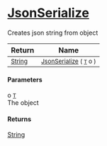 # [JsonSerialize](./SerializationHelper-100664074.md)

Creates json string from object

| Return | Name | 
| --- | --- | 
| <sub>[String](https://docs.microsoft.com/en-us/dotnet/api/System.String)</sub>| <sub>[JsonSerialize](./SerializationHelper-100664074.md) ( [`T`](./SerializationHelper-100664074.md) o )</sub>| <br>


#### Parameters
 o  [`T`](./SerializationHelper-100664074.md)<br>The object
#### Returns
[String](https://docs.microsoft.com/en-us/dotnet/api/System.String)